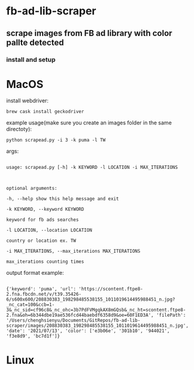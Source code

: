 # fb-ad-lib-scraper

## scrape images from FB ad library with color pallte detected

### install and setup

# MacOS

install webdriver:

```
brew cask install geckodriver
```

example usage(make sure you create an images folder in the same directoty):

```
python scrapead.py -i 3 -k puma -l TW
```

args:

```

usage: scrapead.py [-h] -k KEYWORD -l LOCATION -i MAX_ITERATIONS



optional arguments:

-h, --help show this help message and exit

-k KEYWORD, --keyword KEYWORD

keyword for fb ads searches

-l LOCATION, --location LOCATION

country or location ex. TW

-i MAX_ITERATIONS, --max_iterations MAX_ITERATIONS

max_iterations counting times

```

output format example:

```

{'keyword': 'puma', 'url': 'https://scontent.ftpe8-2.fna.fbcdn.net/v/t39.35426-6/s600x600/208830383_198298485538155_1011019614495988451_n.jpg?_nc_cat=100&ccb=1-3&_nc_sid=cf96c8&_nc_ohc=3b7PdFVMgqkAX8mGQsb&_nc_ht=scontent.ftpe8-2.fna&oh=6b344dbe19ae536fcd44baebdf6358d9&oe=60F1ED3A', 'filePath': '/Users/chenghsienyu/Documents/GitRepos/fb-ad-lib-scraper/images/208830383_198298485538155_1011019614495988451_n.jpg', 'date': '2021/07/13', 'color': ['e3b06e', '301b10', '944021', 'f3e8d9', 'bc7d1f']}

```

# Linux
